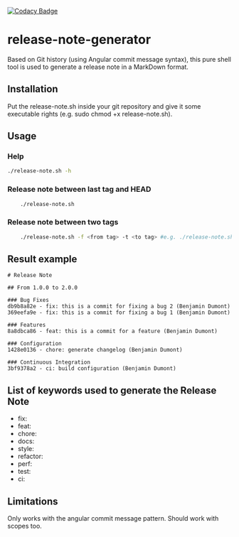[![Codacy Badge](https://app.codacy.com/project/badge/Grade/fc8c9c0129e94ba8a4d674a2a1a782f4)](https://www.codacy.com/gh/benjdum59/release-note-generator/dashboard?utm_source=github.com&amp;utm_medium=referral&amp;utm_content=benjdum59/release-note-generator&amp;utm_campaign=Badge_Grade)

# release-note-generator

Based on Git history (using Angular commit message syntax), this pure shell tool is used to generate a release note in a MarkDown format.

## Installation

Put the release-note.sh inside your git repository and give it some executable rights (e.g. sudo chmod +x release-note.sh).

## Usage

### Help

```bash
./release-note.sh -h
```

### Release note between last tag and HEAD

```bash
    ./release-note.sh
```

### Release note between two tags

```bash
    ./release-note.sh -f <from tag> -t <to tag> #e.g. ./release-note.sh -f 1.0.0 -t 2.0.0
```

## Result example

```plaintext
# Release Note

## From 1.0.0 to 2.0.0

### Bug Fixes
db9b8a82e - fix: this is a commit for fixing a bug 2 (Benjamin Dumont)
369eefa9e - fix: this is a commit for fixing a bug 1 (Benjamin Dumont)

### Features
8a8dbca86 - feat: this is a commit for a feature (Benjamin Dumont)

### Configuration
1428e0136 - chore: generate changelog (Benjamin Dumont)

### Continuous Integration
3bf9378a2 - ci: build configuration (Benjamin Dumont)
```

## List of keywords used to generate the Release Note

-   fix:
-   feat:
-   chore:
-   docs:
-   style:
-   refactor:
-   perf:
-   test:
-   ci:

## Limitations

Only works with the angular commit message pattern. Should work with scopes too.
